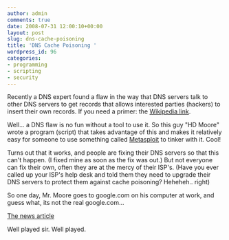 ```yaml
---
author: admin
comments: true
date: 2008-07-31 12:00:10+00:00
layout: post
slug: dns-cache-poisoning
title: 'DNS Cache Poisoning '
wordpress_id: 96
categories:
- programming
- scripting
- security
---
```


Recently a DNS expert found a flaw in the way that DNS servers talk to other DNS servers to get records that allows interested parties (hackers) to insert their own records. If you need a primer: the [Wikipedia link](http://en.wikipedia.org/wiki/DNS_cache_poisoning).

Well... a DNS flaw is no fun without a tool to use it. So this guy "HD Moore" wrote a program (script) that takes advantage of this and makes it relatively easy for someone to use something called [Metasploit](http://www.metasploit.com/framework/) to tinker with it. Cool!

Turns out that it works, and people are fixing their DNS servers so that this can't happen. (I fixed mine as soon as the fix was out.) But not everyone can fix their own, often they are at the mercy of their ISP's. (Have you ever called up your ISP's help desk and told them they need to upgrade their DNS servers to protect them against cache poisoning? Heheheh.. right)

So one day, Mr. Moore goes to google.com on his computer at work, and guess what, its not the real google.com...

[The news article](http://www.networkworld.com/news/2008/073008-dns-attack-writer-a-victim.html)

Well played sir. Well played.
